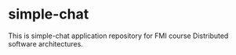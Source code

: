 # simple-chat
This is simple-chat application repository for FMI course Distributed software architectures.

